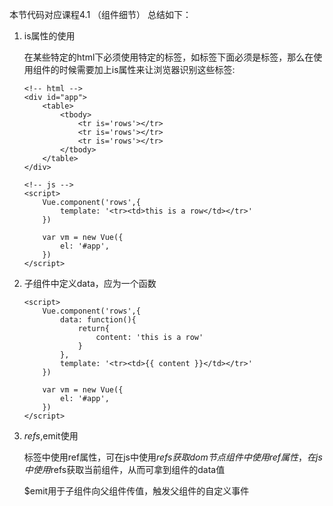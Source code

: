 本节代码对应课程4.1 （组件细节）  总结如下：

1. is属性的使用

    在某些特定的html下必须使用特定的标签，如<tbody>标签下面必须是<tr>标签，那么在使用组件的时候需要加上is属性来让浏览器识别这些标签:
    ```
    <!-- html -->
    <div id="app">
        <table>
            <tbody>
                <tr is='rows'></tr>
                <tr is='rows'></tr>
                <tr is='rows'></tr>
            </tbody>
        </table>
    </div>

    <!-- js -->
    <script>
        Vue.component('rows',{
            template: '<tr><td>this is a row</td></tr>'
        })

        var vm = new Vue({
            el: '#app',
        })
    </script>
    ```
2. 子组件中定义data，应为一个函数
    ```
    <script>
        Vue.component('rows',{
            data: function(){
                return{
                    content: 'this is a row'
                }
            },
            template: '<tr><td>{{ content }}</td></tr>'
        })

        var vm = new Vue({
            el: '#app',
        })
    </script>
    ```
3. $refs,$emit使用

    标签中使用ref属性，可在js中使用$refs获取dom节点
    组件中使用ref属性，在js中使用$refs获取当前组件，从而可拿到组件的data值
    
    $emit用于子组件向父组件传值，触发父组件的自定义事件